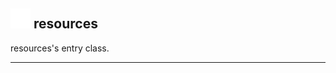 ## <img src="../../.gitbook/assets/base.png" width="32" height="32" /> resources
resources's entry class.<br>


--------